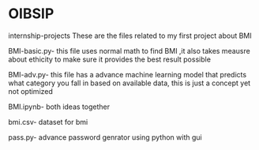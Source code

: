# OIBSIP
internship-projects
These are the files related to my first project about BMI


BMI-basic.py-
this file uses normal math to find BMI ,it also takes meausre about ethicity to make sure it provides the best result possible


BMI-adv.py-
this file has a advance machine learning model that predicts what category you fall in based on available data, this is just a concept yet not optimized


BMI.ipynb-
both ideas together


bmi.csv-
dataset for bmi

pass.py-
advance password genrator using python with gui
